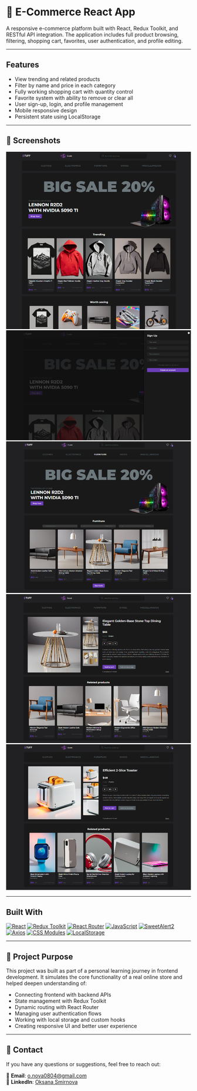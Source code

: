 # 🛒 E-Commerce React App

A responsive e-commerce platform built with React, Redux Toolkit, and RESTful API integration. The application includes full product browsing, filtering, shopping cart, favorites, user authentication, and profile editing.

---

## Features

- View trending and related products
- Filter by name and price in each category
- Fully working shopping cart with quantity control
- Favorite system with ability to remove or clear all
- User sign-up, login, and profile management
- Mobile responsive design
- Persistent state using LocalStorage

---

## 📸 Screenshots

![](./src/assets/screenshot1.png)  
![](./src/assets/screenshot2.png)  
![](./src/assets/screenshot3.png)  
![](./src/assets/screenshot4.png)  
![](./src/assets/screenshot5.png)  

---

## Built With

[![React](https://img.shields.io/badge/React-18.2.0-61DAFB?style=for-the-badge&logo=react&logoColor=black)](https://reactjs.org/)
[![Redux Toolkit](https://img.shields.io/badge/Redux--Toolkit-1.9.5-764ABC?style=for-the-badge&logo=redux&logoColor=white)](https://redux-toolkit.js.org/)
[![React Router](https://img.shields.io/badge/React%20Router-6.14.1-EA4335?style=for-the-badge&logo=reactrouter&logoColor=white)](https://reactrouter.com/)
[![JavaScript](https://img.shields.io/badge/JavaScript-ES6+-F7DF1E?style=for-the-badge&logo=javascript&logoColor=black)](https://developer.mozilla.org/en-US/docs/Web/JavaScript)
[![SweetAlert2](https://img.shields.io/badge/SweetAlert2-11.7.3-FF92B2?style=for-the-badge&logo=sweetalert2&logoColor=white)](https://sweetalert2.github.io/)
[![Axios](https://img.shields.io/badge/Axios-1.4.0-5A29E4?style=for-the-badge&logo=axios&logoColor=white)](https://axios-http.com/)
[![CSS Modules](https://img.shields.io/badge/CSS%20Modules-styled-264de4?style=for-the-badge&logo=css3&logoColor=white)](https://github.com/css-modules/css-modules)
[![LocalStorage](https://img.shields.io/badge/LocalStorage-Web%20Storage-5096F7?style=for-the-badge&logo=google-chrome&logoColor=white)](https://developer.mozilla.org/en-US/docs/Web/API/Window/localStorage)

---

## 🎯 Project Purpose

This project was built as part of a personal learning journey in frontend development. It simulates the core functionality of a real online store and helped deepen understanding of:

- Connecting frontend with backend APIs
- State management with Redux Toolkit
- Dynamic routing with React Router
- Managing user authentication flows
- Working with local storage and custom hooks
- Creating responsive UI and better user experience

---
## 📩 Contact  

If you have any questions or suggestions, feel free to reach out:  

📧 **Email**: [o.nova0804@gmail.com](mailto:o.nova0804@gmail.com)  
🔗 **LinkedIn**: [Oksana Smirnova](https://www.linkedin.com/in/oksana-smirnova-developer/)  



